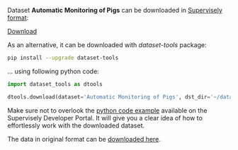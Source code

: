 Dataset **Automatic Monitoring of Pigs** can be downloaded in [Supervisely format](https://developer.supervisely.com/api-references/supervisely-annotation-json-format):

 [Download](https://assets.supervisely.com/supervisely-supervisely-assets-public/teams_storage/1/F/xg/dnpWUNfiL9yrNrh2UkuQiscXkmwjKwRisyoBFjtMCoM2voB8iRkDPWyIa71txUpo7Ntx6q3TxXXUYxBV5hiQi41zXZIbCAxArV6g0lZxOSvFyNhgvdc0lh3AW6Sh.tar)

As an alternative, it can be downloaded with *dataset-tools* package:
``` bash
pip install --upgrade dataset-tools
```

... using following python code:
``` python
import dataset_tools as dtools

dtools.download(dataset='Automatic Monitoring of Pigs', dst_dir='~/dataset-ninja/')
```
Make sure not to overlook the [python code example](https://developer.supervisely.com/getting-started/python-sdk-tutorials/iterate-over-a-local-project) available on the Supervisely Developer Portal. It will give you a clear idea of how to effortlessly work with the downloaded dataset.

The data in original format can be [downloaded here](https://drive.google.com/file/d/1DmkR5AyysQkFbMEwjPjJnnNVyGvtsu9H/view).